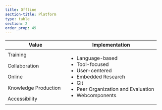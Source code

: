 ```yaml
---
title: Offline
section-title: Platform
type: table 
section: 2
order_prop: 49
---
```

<table class="implementation">
  <thead>
    <th>Value</th>
    <th>Implementation</th>
  </thead>
  <tbody>
    <colgroup>
      <col width="40%/>
      <col width="60%/>
    </colgroup>
    <tr>
      <td>Training</td>
      <td rowspan="5">
      <ul>
        <li>Language-based</li>
        <li>Tool-focused</li>
        <li>User-centered</li>
        <li>Embedded Research</li>
        <li><span>Git</span></li>
        <li>Peer Organization and Evaluation</li>
        <li><span>Webcomponents</span></li>
      </ul>
      </td>
    </tr>
    <tr>
      <td>Collaboration</td>
    </tr>
    <tr>
      <td>Online</td>  
    </tr>
    <tr>
      <td>Knowledge Production</td>
    </tr>
    <tr>
      <td>Accessibility</td>
    </tr>
  </tbody>
</table>


